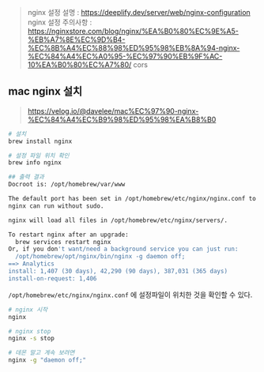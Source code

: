 > nginx 설정 설명 : https://deeplify.dev/server/web/nginx-configuration
> nginx 설정 주의사항 : https://nginxstore.com/blog/nginx/%EA%B0%80%EC%9E%A5-%EB%A7%8E%EC%9D%B4-%EC%8B%A4%EC%88%98%ED%95%98%EB%8A%94-nginx-%EC%84%A4%EC%A0%95-%EC%97%90%EB%9F%AC-10%EA%B0%80%EC%A7%80/
cors

## mac nginx 설치
> https://velog.io/@davelee/mac%EC%97%90-nginx-%EC%84%A4%EC%B9%98%ED%95%98%EA%B8%B0

```sh
# 설치
brew install nginx

# 설정 파일 위치 확인
brew info nginx

## 출력 결과
Docroot is: /opt/homebrew/var/www

The default port has been set in /opt/homebrew/etc/nginx/nginx.conf to 8080 so that
nginx can run without sudo.

nginx will load all files in /opt/homebrew/etc/nginx/servers/.

To restart nginx after an upgrade:
  brew services restart nginx
Or, if you don't want/need a background service you can just run:
  /opt/homebrew/opt/nginx/bin/nginx -g daemon off;
==> Analytics
install: 1,407 (30 days), 42,290 (90 days), 387,031 (365 days)
install-on-request: 1,406
```
`/opt/homebrew/etc/nginx/nginx.conf` 에 설정파일이 위치한 것을 확인할 수 있다.

```sh
# nginx 시작 
nginx

# nginx stop
nginx -s stop

# 데몬 말고 계속 보려면
nginx -g "daemon off;"
```